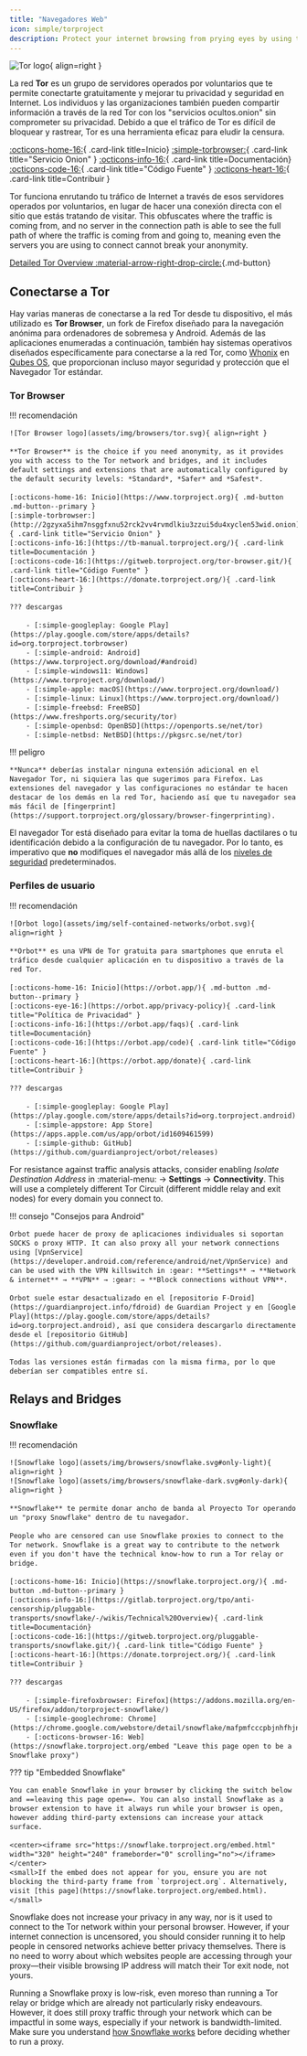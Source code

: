 ```yaml
---
title: "Navegadores Web"
icon: simple/torproject
description: Protect your internet browsing from prying eyes by using the Tor network, a secure network which circumvents censorship.
---
```


![Tor logo](assets/img/self-contained-networks/tor.svg){ align=right }

La red **Tor** es un grupo de servidores operados por voluntarios que te permite conectarte gratuitamente y mejorar tu privacidad y seguridad en Internet. Los individuos y las organizaciones también pueden compartir información a través de la red Tor con los "servicios ocultos.onion" sin comprometer su privacidad. Debido a que el tráfico de Tor es difícil de bloquear y rastrear, Tor es una herramienta eficaz para eludir la censura.

[:octicons-home-16:](https://www.torproject.org){ .card-link title=Inicio}
[:simple-torbrowser:](http://2gzyxa5ihm7nsggfxnu52rck2vv4rvmdlkiu3zzui5du4xyclen53wid.onion){ .card-link title="Servicio Onion" }
[:octicons-info-16:](https://tb-manual.torproject.org/){ .card-link title=Documentación}
[:octicons-code-16:](https://gitweb.torproject.org/tor.git){ .card-link title="Código Fuente" }
[:octicons-heart-16:](https://donate.torproject.org/){ .card-link title=Contribuir }

Tor funciona enrutando tu tráfico de Internet a través de esos servidores operados por voluntarios, en lugar de hacer una conexión directa con el sitio que estás tratando de visitar. This obfuscates where the traffic is coming from, and no server in the connection path is able to see the full path of where the traffic is coming from and going to, meaning even the servers you are using to connect cannot break your anonymity.

[Detailed Tor Overview :material-arrow-right-drop-circle:](advanced/tor-overview.md ""){.md-button}

## Conectarse a Tor

Hay varias maneras de conectarse a la red Tor desde tu dispositivo, el más utilizado es **Tor Browser**, un fork de Firefox diseñado para la navegación anónima para ordenadores de sobremesa y Android. Además de las aplicaciones enumeradas a continuación, también hay sistemas operativos diseñados específicamente para conectarse a la red Tor, como [Whonix](linux-desktop.md/#whonix) en [Qubes OS](qubes.md), que proporcionan incluso mayor seguridad y protección que el Navegador Tor estándar.

### Tor Browser

!!! recomendación

    ![Tor Browser logo](assets/img/browsers/tor.svg){ align=right }
    
    **Tor Browser** is the choice if you need anonymity, as it provides you with access to the Tor network and bridges, and it includes default settings and extensions that are automatically configured by the default security levels: *Standard*, *Safer* and *Safest*.
    
    [:octicons-home-16: Inicio](https://www.torproject.org){ .md-button .md-button--primary }
    [:simple-torbrowser:](http://2gzyxa5ihm7nsggfxnu52rck2vv4rvmdlkiu3zzui5du4xyclen53wid.onion){ .card-link title="Servicio Onion" }
    [:octicons-info-16:](https://tb-manual.torproject.org/){ .card-link title=Documentación }
    [:octicons-code-16:](https://gitweb.torproject.org/tor-browser.git/){ .card-link title="Código Fuente" }
    [:octicons-heart-16:](https://donate.torproject.org/){ .card-link title=Contribuir }
    
    ??? descargas
    
        - [:simple-googleplay: Google Play](https://play.google.com/store/apps/details?id=org.torproject.torbrowser)
        - [:simple-android: Android](https://www.torproject.org/download/#android)
        - [:simple-windows11: Windows](https://www.torproject.org/download/)
        - [:simple-apple: macOS](https://www.torproject.org/download/)
        - [:simple-linux: Linux](https://www.torproject.org/download/)
        - [:simple-freebsd: FreeBSD](https://www.freshports.org/security/tor)
        - [:simple-openbsd: OpenBSD](https://openports.se/net/tor)
        - [:simple-netbsd: NetBSD](https://pkgsrc.se/net/tor)

!!! peligro

    **Nunca** deberías instalar ninguna extensión adicional en el Navegador Tor, ni siquiera las que sugerimos para Firefox. Las extensiones del navegador y las configuraciones no estándar te hacen destacar de los demás en la red Tor, haciendo así que tu navegador sea más fácil de [fingerprint](https://support.torproject.org/glossary/browser-fingerprinting).

El navegador Tor está diseñado para evitar la toma de huellas dactilares o tu identificación debido a la configuración de tu navegador. Por lo tanto, es imperativo que **no** modifiques el navegador más allá de los [niveles de seguridad](https://tb-manual.torproject.org/security-settings/) predeterminados.

### Perfiles de usuario

!!! recomendación

    ![Orbot logo](assets/img/self-contained-networks/orbot.svg){ align=right }
    
    **Orbot** es una VPN de Tor gratuita para smartphones que enruta el tráfico desde cualquier aplicación en tu dispositivo a través de la red Tor.
    
    [:octicons-home-16: Inicio](https://orbot.app/){ .md-button .md-button--primary }
    [:octicons-eye-16:](https://orbot.app/privacy-policy){ .card-link title="Política de Privacidad" }
    [:octicons-info-16:](https://orbot.app/faqs){ .card-link title=Documentación}
    [:octicons-code-16:](https://orbot.app/code){ .card-link title="Código Fuente" }
    [:octicons-heart-16:](https://orbot.app/donate){ .card-link title=Contribuir }
    
    ??? descargas
    
        - [:simple-googleplay: Google Play](https://play.google.com/store/apps/details?id=org.torproject.android)
        - [:simple-appstore: App Store](https://apps.apple.com/us/app/orbot/id1609461599)
        - [:simple-github: GitHub](https://github.com/guardianproject/orbot/releases)

For resistance against traffic analysis attacks, consider enabling *Isolate Destination Address* in :material-menu: → **Settings** → **Connectivity**. This will use a completely different Tor Circuit (different middle relay and exit nodes) for every domain you connect to.

!!! consejo "Consejos para Android"

    Orbot puede hacer de proxy de aplicaciones individuales si soportan SOCKS o proxy HTTP. It can also proxy all your network connections using [VpnService](https://developer.android.com/reference/android/net/VpnService) and can be used with the VPN killswitch in :gear: **Settings** → **Network & internet** → **VPN** → :gear: → **Block connections without VPN**.
    
    Orbot suele estar desactualizado en el [repositorio F-Droid](https://guardianproject.info/fdroid) de Guardian Project y en [Google Play](https://play.google.com/store/apps/details?id=org.torproject.android), así que considera descargarlo directamente desde el [repositorio GitHub](https://github.com/guardianproject/orbot/releases).
    
    Todas las versiones están firmadas con la misma firma, por lo que deberían ser compatibles entre sí.

## Relays and Bridges

### Snowflake

!!! recomendación

    ![Snowflake logo](assets/img/browsers/snowflake.svg#only-light){ align=right }
    ![Snowflake logo](assets/img/browsers/snowflake-dark.svg#only-dark){ align=right }
    
    **Snowflake** te permite donar ancho de banda al Proyecto Tor operando un "proxy Snowflake" dentro de tu navegador.
    
    People who are censored can use Snowflake proxies to connect to the Tor network. Snowflake is a great way to contribute to the network even if you don't have the technical know-how to run a Tor relay or bridge.
    
    [:octicons-home-16: Inicio](https://snowflake.torproject.org/){ .md-button .md-button--primary }
    [:octicons-info-16:](https://gitlab.torproject.org/tpo/anti-censorship/pluggable-transports/snowflake/-/wikis/Technical%20Overview){ .card-link title=Documentación}
    [:octicons-code-16:](https://gitweb.torproject.org/pluggable-transports/snowflake.git/){ .card-link title="Código Fuente" }
    [:octicons-heart-16:](https://donate.torproject.org/){ .card-link title=Contribuir }
    
    ??? descargas
    
        - [:simple-firefoxbrowser: Firefox](https://addons.mozilla.org/en-US/firefox/addon/torproject-snowflake/)
        - [:simple-googlechrome: Chrome](https://chrome.google.com/webstore/detail/snowflake/mafpmfcccpbjnhfhjnllmmalhifmlcie)
        - [:octicons-browser-16: Web](https://snowflake.torproject.org/embed "Leave this page open to be a Snowflake proxy")

??? tip "Embedded Snowflake"

    You can enable Snowflake in your browser by clicking the switch below and ==leaving this page open==. You can also install Snowflake as a browser extension to have it always run while your browser is open, however adding third-party extensions can increase your attack surface.
    
    <center><iframe src="https://snowflake.torproject.org/embed.html" width="320" height="240" frameborder="0" scrolling="no"></iframe></center>
    <small>If the embed does not appear for you, ensure you are not blocking the third-party frame from `torproject.org`. Alternatively, visit [this page](https://snowflake.torproject.org/embed.html).</small>

Snowflake does not increase your privacy in any way, nor is it used to connect to the Tor network within your personal browser. However, if your internet connection is uncensored, you should consider running it to help people in censored networks achieve better privacy themselves. There is no need to worry about which websites people are accessing through your proxy—their visible browsing IP address will match their Tor exit node, not yours.

Running a Snowflake proxy is low-risk, even moreso than running a Tor relay or bridge which are already not particularly risky endeavours. However, it does still proxy traffic through your network which can be impactful in some ways, especially if your network is bandwidth-limited. Make sure you understand [how Snowflake works](https://gitlab.torproject.org/tpo/anti-censorship/pluggable-transports/snowflake/-/wikis/home) before deciding whether to run a proxy.

